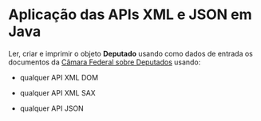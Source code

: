 # Aplicação das APIs XML e JSON em Java

Ler, criar e imprimir o objeto **Deputado** usando como dados de entrada os documentos da [Câmara Federal sobre Deputados](https://dadosabertos.camara.leg.br/swagger/api.html#staticfile) usando:

* qualquer API XML DOM

* qualquer API XML SAX

* qualquer API JSON

